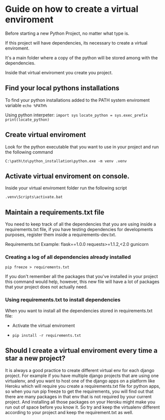 # Guide on how to create a virtual enviroment

Before starting a new Python Project, no matter what type is.

If this project will have dependencies, its necessary to create a virtual enviroment. 

It's a main folder where a copy of the python will be stored among with the dependencies. 

Inside that virtual enviroment you create you project.

## Find your local pythons installations

To find your python installations added to the PATH system enviroment variable
`echo %PATH%`

Using python interpeter:
`import sys`
`locate_python = sys.exec_prefix`
`print(locate_python)`

## Create virtual enviroment
Look for the python executable that you want to use in your project and run the following command

``C:\path\to\python_installation\python.exe -m venv .venv``

## Activate virtual enviroment on console.

Inside your virtual enviroment folder run the following script

``.venv\Scripts\activate.bat``

## Maintain a requirements.txt file

You need to keep track of all the dependencies that you are using inside a requirements.txt file, if you have testing dependencies for developments purposes, register them inside a requirements-dev.txt.

Requirements.txt Example:
flask==1.0.0
requests>=1.1.2,<2.0
gunicorn

### Creating a log of all dependencies already installed

`pip freeze > requirements.txt`

If you don't remember all the packages that you've installed in your project this command would help, however, this new file will have a lot of packages that your project does not actually need.

### Using requirements.txt to install dependencies

When you want to install all the dependencies stored in requirements.txt file:

- Activate the virtual enviroment

- `pip install -r requirements.txt`

## Should I create a virtual enviroment every time a star a new project?

It is always a good practice to create different virtual env for each django project. For example if you have multiple django projects that are using one virtualenv, and you want to host one of the django apps on a platform like Heroku which will require you create a requirements.txt file for python apps, so when you run pip freeze to get the requirements, you will find out that there are many packages in that env that is not required by your current project. And installing all those packages on your Heroku might make you run out of space before you know it. So try and keep the virtualenv different according to your project and keep the requirement.txt as well.
